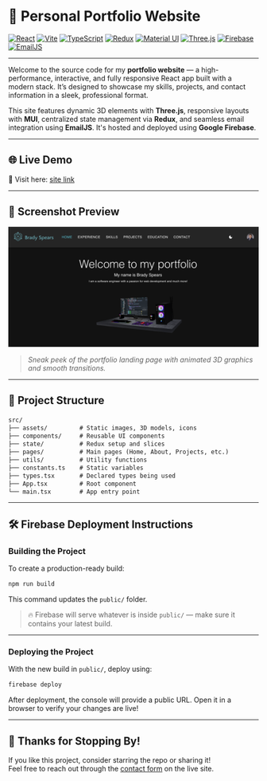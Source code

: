 # 🚀 Personal Portfolio Website

[![React](https://img.shields.io/badge/React-20232A?style=for-the-badge&logo=react&logoColor=61DAFB)](https://reactjs.org/)
[![Vite](https://img.shields.io/badge/Vite-646CFF?style=for-the-badge&logo=vite&logoColor=white)](https://vitejs.dev/)
[![TypeScript](https://img.shields.io/badge/TypeScript-3178C6?style=for-the-badge&logo=typescript&logoColor=white)](https://www.typescriptlang.org/)
[![Redux](https://img.shields.io/badge/Redux-593D88?style=for-the-badge&logo=redux&logoColor=white)](https://redux.js.org/)
[![Material UI](https://img.shields.io/badge/MUI-007FFF?style=for-the-badge&logo=mui&logoColor=white)](https://mui.com/)
[![Three.js](https://img.shields.io/badge/Three.js-000000?style=for-the-badge&logo=three.js&logoColor=white)](https://threejs.org/)
[![Firebase](https://img.shields.io/badge/Firebase-FFCA28?style=for-the-badge&logo=firebase&logoColor=black)](https://firebase.google.com/)
[![EmailJS](https://img.shields.io/badge/EmailJS-46A5F1?style=for-the-badge&logo=maildotru&logoColor=white)](https://www.emailjs.com/)

---

Welcome to the source code for my **portfolio website** — a high-performance, interactive, and fully responsive React app built with a modern stack. It’s designed to showcase my skills, projects, and contact information in a sleek, professional format.

This site features dynamic 3D elements with **Three.js**, responsive layouts with **MUI**, centralized state management via **Redux**, and seamless email integration using **EmailJS**. It's hosted and deployed using **Google Firebase**.

---

## 🌐 Live Demo

🔗 Visit here: [site link](https://bradyspearsportfolio.web.app)

---

## 📸 Screenshot Preview

![Portfolio Screenshot](/src/images/PortfolioSnapshot.png)

> _Sneak peek of the portfolio landing page with animated 3D graphics and smooth transitions._

---

## 📁 Project Structure

```
src/
├── assets/         # Static images, 3D models, icons
├── components/     # Reusable UI components
├── state/          # Redux setup and slices
├── pages/          # Main pages (Home, About, Projects, etc.)
├── utils/          # Utility functions
├── constants.ts    # Static variables
├── types.tsx       # Declared types being used
├── App.tsx         # Root component
└── main.tsx        # App entry point
```

---

## 🛠️ Firebase Deployment Instructions

### Building the Project

To create a production-ready build:

```bash
npm run build
```

This command updates the `public/` folder.

> 🔥 Firebase will serve whatever is inside `public/` — make sure it contains your latest build.

---

### Deploying the Project

With the new build in `public/`, deploy using:

```bash
firebase deploy
```

After deployment, the console will provide a public URL. Open it in a browser to verify your changes are live!

---

## 🙌 Thanks for Stopping By!

If you like this project, consider starring the repo or sharing it!  
Feel free to reach out through the [contact form](https://bradyspearsportfolio.web.app/contact) on the live site.

